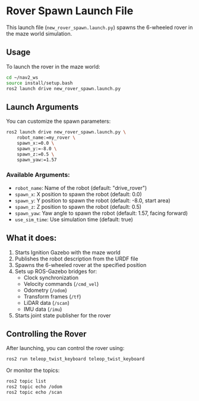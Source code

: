 # Rover Spawn Launch File

This launch file (`new_rover_spawn.launch.py`) spawns the 6-wheeled rover in the maze world simulation.

## Usage

To launch the rover in the maze world:

```bash
cd ~/nav2_ws
source install/setup.bash
ros2 launch drive new_rover_spawn.launch.py
```

## Launch Arguments

You can customize the spawn parameters:

```bash
ros2 launch drive new_rover_spawn.launch.py \
    robot_name:=my_rover \
    spawn_x:=0.0 \
    spawn_y:=-8.0 \
    spawn_z:=0.5 \
    spawn_yaw:=1.57
```

### Available Arguments:
- `robot_name`: Name of the robot (default: "drive_rover")
- `spawn_x`: X position to spawn the robot (default: 0.0)
- `spawn_y`: Y position to spawn the robot (default: -8.0, start area)
- `spawn_z`: Z position to spawn the robot (default: 0.5)
- `spawn_yaw`: Yaw angle to spawn the robot (default: 1.57, facing forward)
- `use_sim_time`: Use simulation time (default: true)

## What it does:

1. Starts Ignition Gazebo with the maze world
2. Publishes the robot description from the URDF file
3. Spawns the 6-wheeled rover at the specified position
4. Sets up ROS-Gazebo bridges for:
   - Clock synchronization
   - Velocity commands (`/cmd_vel`)
   - Odometry (`/odom`)
   - Transform frames (`/tf`)
   - LiDAR data (`/scan`)
   - IMU data (`/imu`)
5. Starts joint state publisher for the rover

## Controlling the Rover

After launching, you can control the rover using:

```bash
ros2 run teleop_twist_keyboard teleop_twist_keyboard
```

Or monitor the topics:
```bash
ros2 topic list
ros2 topic echo /odom
ros2 topic echo /scan
```